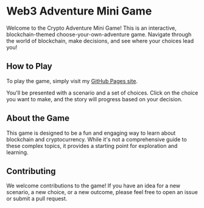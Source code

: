 # Web3 Adventure Mini Game

Welcome to the Crypto Adventure Mini Game! This is an interactive, blockchain-themed choose-your-own-adventure game. Navigate through the world of blockchain, make decisions, and see where your choices lead you!

## How to Play

To play the game, simply visit my [GitHub Pages site](https://fonckchain.github.io/web3-mini-game/).

You'll be presented with a scenario and a set of choices. Click on the choice you want to make, and the story will progress based on your decision.

## About the Game

This game is designed to be a fun and engaging way to learn about blockchain and cryptocurrency. While it's not a comprehensive guide to these complex topics, it provides a starting point for exploration and learning.

## Contributing

We welcome contributions to the game! If you have an idea for a new scenario, a new choice, or a new outcome, please feel free to open an issue or submit a pull request.
